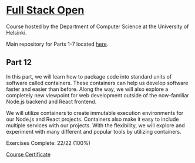 # [Full Stack Open](https://fullstackopen.com/en/)
Course hosted by the Department of Computer Science at the University of Helsinki. 

Main repository for Parts 1-7 located [here](https://github.com/leebissessar5/full-stack-open).

## Part 12
In this part, we will learn how to package code into standard units of software called containers. These containers can help us develop software faster and easier than before. Along the way, we will also explore a completely new viewpoint for web development outside of the now-familiar Node.js backend and React frontend.

We will utilize containers to create immutable execution environments for our Node.js and React projects. Containers also make it easy to include multiple services with our projects. With the flexibility, we will explore and experiment with many different and popular tools by utilizing containers.

Exercises Complete: 22/22 (100%)

[Course Certificate](https://studies.cs.helsinki.fi/stats/api/certificate/fs-containers/en/432e9984b69807386fd273393f700f42)